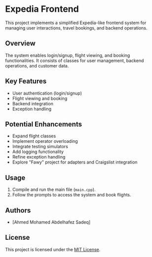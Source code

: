 # Expedia Frontend

This project implements a simplified Expedia-like frontend system for managing user interactions, travel bookings, and backend operations.

## Overview

The system enables login/signup, flight viewing, and booking functionalities. It consists of classes for user management, backend operations, and customer data.

## Key Features

- User authentication (login/signup)
- Flight viewing and booking
- Backend integration
- Exception handling

## Potential Enhancements

- Expand flight classes
- Implement operator overloading
- Integrate testing simulators
- Add logging functionality
- Refine exception handling
- Explore "Fawy" project for adapters and Craigslist integration

## Usage

1. Compile and run the main file (`main.cpp`).
2. Follow the prompts to access the system and book flights.

## Authors

- [Ahmed Mohamed Abdelhafez Sadeq]

## License

This project is licensed under the [MIT License](LICENSE).
